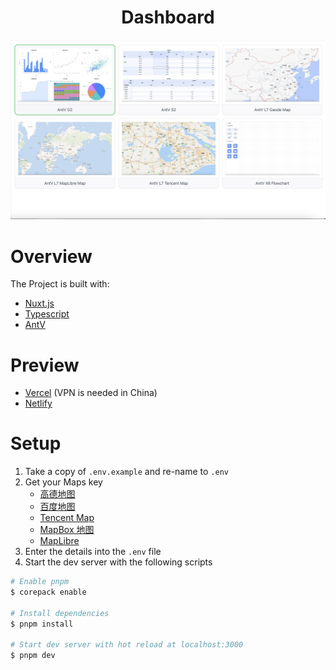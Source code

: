 <h1 align="center">
    Dashboard 
</h1>

<div align="center">
    <img src="./.github/assets/dashboard.png" style="object-fit:fill;"/>
</div>

# Overview

The Project is built with:
- [Nuxt.js](https://nuxt.com/)
- [Typescript](https://www.typescriptlang.org/)
- [AntV](https://antv.antgroup.com/)

# Preview
  - [Vercel](https://xcodenix-dashboard.vercel.app/)  (VPN is needed in China)
  - [Netlify](https://xingxing-dashboard.netlify.app/)

# Setup

1. Take a copy of `.env.example` and re-name to `.env`
2. Get your Maps key
    - [高德地图](https://lbs.amap.com/api/javascript-api-v2/prerequisites) 
    - [百度地图](https://lbs.baidu.com/index.php?title=jspopularGL/guide/getkey)
    - [Tencent Map](https://lbs.qq.com/webApi/javascriptGL/glGuide/glBasic)
    - [MapBox 地图](https://docs.mapbox.com/help/getting-started/access-tokens/)
    - [MapLibre](https://maplibre.org/)
4. Enter the details into the `.env` file
5. Start the dev server with the following scripts

``` bash
# Enable pnpm
$ corepack enable

# Install dependencies
$ pnpm install

# Start dev server with hot reload at localhost:3000
$ pnpm dev
```
